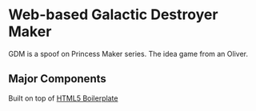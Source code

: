 # Web-based Galactic Destroyer Maker

GDM is a spoof on Princess Maker series. 
The idea game from an Oliver.

## Major Components
Built on top of [HTML5 Boilerplate](http://html5boilerplate.com)


